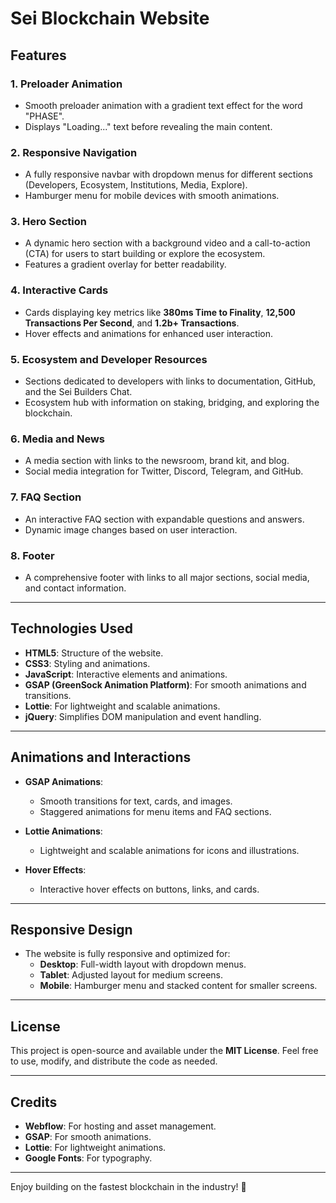 # Sei Blockchain Website

## **Features**

### 1. **Preloader Animation**
   - Smooth preloader animation with a gradient text effect for the word "PHASE".
   - Displays "Loading..." text before revealing the main content.

### 2. **Responsive Navigation**
   - A fully responsive navbar with dropdown menus for different sections (Developers, Ecosystem, Institutions, Media, Explore).
   - Hamburger menu for mobile devices with smooth animations.

### 3. **Hero Section**
   - A dynamic hero section with a background video and a call-to-action (CTA) for users to start building or explore the ecosystem.
   - Features a gradient overlay for better readability.

### 4. **Interactive Cards**
   - Cards displaying key metrics like **380ms Time to Finality**, **12,500 Transactions Per Second**, and **1.2b+ Transactions**.
   - Hover effects and animations for enhanced user interaction.

### 5. **Ecosystem and Developer Resources**
   - Sections dedicated to developers with links to documentation, GitHub, and the Sei Builders Chat.
   - Ecosystem hub with information on staking, bridging, and exploring the blockchain.

### 6. **Media and News**
   - A media section with links to the newsroom, brand kit, and blog.
   - Social media integration for Twitter, Discord, Telegram, and GitHub.

### 7. **FAQ Section**
   - An interactive FAQ section with expandable questions and answers.
   - Dynamic image changes based on user interaction.

### 8. **Footer**
   - A comprehensive footer with links to all major sections, social media, and contact information.

---

## **Technologies Used**

- **HTML5**: Structure of the website.
- **CSS3**: Styling and animations.
- **JavaScript**: Interactive elements and animations.
- **GSAP (GreenSock Animation Platform)**: For smooth animations and transitions.
- **Lottie**: For lightweight and scalable animations.
- **jQuery**: Simplifies DOM manipulation and event handling.
---

## **Animations and Interactions**

- **GSAP Animations**:
  - Smooth transitions for text, cards, and images.
  - Staggered animations for menu items and FAQ sections.

- **Lottie Animations**:
  - Lightweight and scalable animations for icons and illustrations.

- **Hover Effects**:
  - Interactive hover effects on buttons, links, and cards.

---

## **Responsive Design**

- The website is fully responsive and optimized for:
  - **Desktop**: Full-width layout with dropdown menus.
  - **Tablet**: Adjusted layout for medium screens.
  - **Mobile**: Hamburger menu and stacked content for smaller screens.

---

## **License**

This project is open-source and available under the **MIT License**. Feel free to use, modify, and distribute the code as needed.

---

## **Credits**

- **Webflow**: For hosting and asset management.
- **GSAP**: For smooth animations.
- **Lottie**: For lightweight animations.
- **Google Fonts**: For typography.

---

Enjoy building on the fastest blockchain in the industry! 🚀
